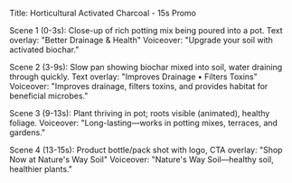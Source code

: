 Title: Horticultural Activated Charcoal - 15s Promo

Scene 1 (0-3s): Close-up of rich potting mix being poured into a pot. Text overlay: "Better Drainage & Health"
Voiceover: "Upgrade your soil with activated biochar."

Scene 2 (3-9s): Slow pan showing biochar mixed into soil, water draining through quickly. Text overlay: "Improves Drainage • Filters Toxins"
Voiceover: "Improves drainage, filters toxins, and provides habitat for beneficial microbes."

Scene 3 (9-13s): Plant thriving in pot; roots visible (animated), healthy foliage.
Voiceover: "Long-lasting—works in potting mixes, terraces, and gardens."

Scene 4 (13-15s): Product bottle/pack shot with logo, CTA overlay: "Shop Now at Nature's Way Soil"
Voiceover: "Nature's Way Soil—healthy soil, healthier plants."